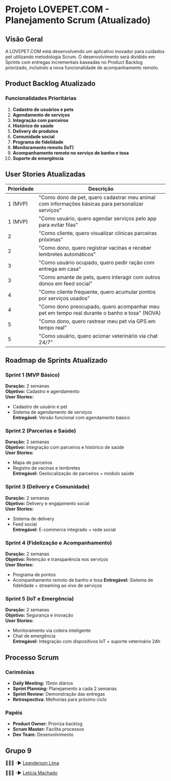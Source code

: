 # Projeto LOVEPET.COM - Planejamento Scrum (Atualizado)

## Visão Geral
A LOVEPET.COM está desenvolvendo um aplicativo inovador para cuidados pet utilizando metodologia Scrum. O desenvolvimento será dividido em Sprints com entregas incrementais baseadas no Product Backlog priorizado, incluindo a nova funcionalidade de acompanhamento remoto.

## Product Backlog Atualizado

### Funcionalidades Prioritárias
1. **Cadastro de usuários e pets**
2. **Agendamento de serviços**
3. **Integração com parceiros**
4. **Histórico de saúde**
5. **Delivery de produtos**
6. **Comunidade social**
7. **Programa de fidelidade**
8. **Monitoramento remoto (IoT)**
9. **Acompanhamento remoto no serviço de banho e tosa**
10. **Suporte de emergência**

## User Stories Atualizadas

| Prioridade | Descrição |
|------------|-----------|
| 1 (MVP) | "Como dono de pet, quero cadastrar meu animal com informações básicas para personalizar serviços" |
| 1 (MVP) | "Como usuário, quero agendar serviços pelo app para evitar filas" |
| 2 | "Como cliente, quero visualizar clínicas parceiras próximas" |
| 2 | "Como dono, quero registrar vacinas e receber lembretes automáticos" |
| 3 | "Como usuário ocupado, quero pedir ração com entrega em casa" |
| 3 | "Como amante de pets, quero interagir com outros donos em feed social" |
| 4 | "Como cliente frequente, quero acumular pontos por serviços usados" |
| 4 | "Como dono preocupado, quero acompanhar meu pet em tempo real durante o banho e tosa" (NOVA) |
| 5 | "Como dono, quero rastrear meu pet via GPS em tempo real" |
| 5 | "Como usuário, quero acionar veterinário via chat 24/7" |

## Roadmap de Sprints Atualizado

### Sprint 1 (MVP Básico)
**Duração:** 2 semanas  
**Objetivo:** Cadastro e agendamento  
**User Stories:**
- Cadastro de usuário e pet
- Sistema de agendamento de serviços  
**Entregável:** Versão funcional com agendamento básico

### Sprint 2 (Parcerias e Saúde)
**Duração:** 2 semanas  
**Objetivo:** Integração com parceiros e histórico de saúde  
**User Stories:**
- Mapa de parceiros
- Registro de vacinas e lembretes  
**Entregável:** Geolocalização de parceiros + módulo saúde

### Sprint 3 (Delivery e Comunidade)
**Duração:** 2 semanas  
**Objetivo:** Delivery e engajamento social  
**User Stories:**
- Sistema de delivery
- Feed social  
**Entregável:** E-commerce integrado + rede social

### Sprint 4 (Fidelização e Acompanhamento)
**Duração:** 2 semanas  
**Objetivo:** Retenção e transparência nos serviços  
**User Stories:**
- Programa de pontos
- Acompanhamento remoto de banho e tosa
**Entregável:** Sistema de fidelidade + streaming ao vivo de serviços

### Sprint 5 (IoT e Emergência)
**Duração:** 2 semanas  
**Objetivo:** Segurança e inovação  
**User Stories:**
- Monitoramento via coleira inteligente
- Chat de emergência  
**Entregável:** Integração com dispositivos IoT + suporte veterinário 24h

## Processo Scrum

### Cerimônias
- **Daily Meeting:** 15min diários
- **Sprint Planning:** Planejamento a cada 2 semanas
- **Sprint Review:** Demonstração das entregas
- **Retrospectiva:** Melhorias para próximo ciclo

### Papéis
- **Product Owner:** Prioriza backlog
- **Scrum Master:** Facilita processos
- **Dev Team:** Desenvolvimento

## Grupo 9

👨🏾‍💻 -► [Leanderson Lima](https://www.linkedin.com/in/leanderson-dias-de-lima/)

👩🏾‍💻 -► [Letícia Machado](https://www.linkedin.com/in/let%C3%ADcia-machado-4456b031/)


